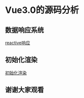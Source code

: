 # Vue3.0的源码分析

## 数据响应系统
[reactive响应](https://github.com/Gloomysunday28/vue3.0-sourcecode-analysis/tree/master/reactive)

## 初始化渲染
[初始化渲染](https://github.com/Gloomysunday28/vue3.0-sourcecode-analysis/tree/master/render/init)

## 谢谢大家观看